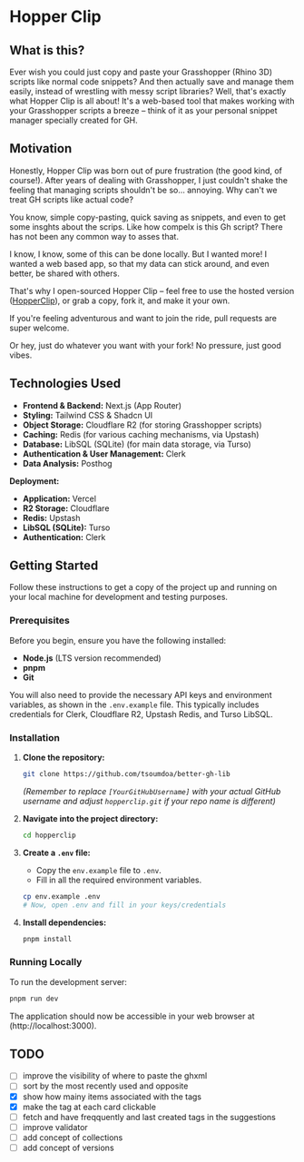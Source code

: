 # Hopper Clip

## What is this?

Ever wish you could just copy and paste your Grasshopper (Rhino 3D) scripts like normal code snippets?
And then actually save and manage them easily, instead of wrestling with messy script libraries?
Well, that's exactly what Hopper Clip is all about!
It's a web-based tool that makes working with your Grasshopper scripts a breeze
– think of it as your personal snippet manager specially created for GH.

## Motivation

Honestly, Hopper Clip was born out of pure frustration (the good kind, of course!).
After years of dealing with Grasshopper, I just couldn't shake the feeling that managing scripts shouldn't be so... annoying.
Why can't we treat GH scripts like actual code?

You know, simple copy-pasting, quick saving as snippets, and even to get some
insghts about the scrips. Like how compelx is this Gh script? There has not been
any common way to asses that.

I know, I know, some of this can be done locally. But I wanted more!
I wanted a web based app, so that my data can stick around, and even better, be shared with others.

That's why I open-sourced Hopper Clip – feel free to use the hosted version ([HopperClip](https://www.hopperclip.com/)),
or grab a copy, fork it, and make it your own.

If you're feeling adventurous and want to join the ride, pull requests are super welcome.

Or hey, just do whatever you want with your fork! No pressure, just good vibes.

## Technologies Used

- **Frontend & Backend:** Next.js (App Router)
- **Styling:** Tailwind CSS & Shadcn UI
- **Object Storage:** Cloudflare R2 (for storing Grasshopper scripts)
- **Caching:** Redis (for various caching mechanisms, via Upstash)
- **Database:** LibSQL (SQLite) (for main data storage, via Turso)
- **Authentication & User Management:** Clerk
- **Data Analysis:** Posthog

**Deployment:**

- **Application:** Vercel
- **R2 Storage:** Cloudflare
- **Redis:** Upstash
- **LibSQL (SQLite):** Turso
- **Authentication:** Clerk

## Getting Started

Follow these instructions to get a copy of the project up and running on your local machine for development and testing purposes.

### Prerequisites

Before you begin, ensure you have the following installed:

- **Node.js** (LTS version recommended)
- **pnpm**
- **Git**

You will also need to provide the necessary API keys and environment variables, as shown in the `.env.example` file. This typically includes credentials for Clerk, Cloudflare R2, Upstash Redis, and Turso LibSQL.

### Installation

1.  **Clone the repository:**
    ```bash
    git clone https://github.com/tsoumdoa/better-gh-lib
    ```
    _(Remember to replace `[YourGitHubUsername]` with your actual GitHub username and adjust `hopperclip.git` if your repo name is different)_
2.  **Navigate into the project directory:**
    ```bash
    cd hopperclip
    ```
3.  **Create a `.env` file:**

    - Copy the `env.example` file to `.env`.
    - Fill in all the required environment variables.

    ```bash
    cp env.example .env
    # Now, open .env and fill in your keys/credentials
    ```

4.  **Install dependencies:**
    ```bash
    pnpm install
    ```

### Running Locally

To run the development server:

```bash
pnpm run dev
```

The application should now be accessible in your web browser at \(http://localhost:3000\).

## TODO

- [ ] improve the visibility of where to paste the ghxml
- [ ] sort by the most recently used and opposite
- [x] show how mainy items associated with the tags
- [x] make the tag at each card clickable
- [ ] fetch and have freqquently and last created tags in the suggestions
- [ ] improve validator
- [ ] add concept of collections
- [ ] add concept of versions
